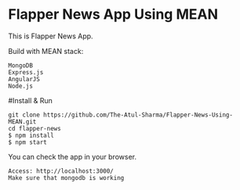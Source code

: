 # Flapper News App Using MEAN

This is Flapper News App.

Build with MEAN stack:

    MongoDB
    Express.js
    AngularJS
    Node.js

#Install & Run

    git clone https://github.com/The-Atul-Sharma/Flapper-News-Using-MEAN.git
    cd flapper-news
    $ npm install
    $ npm start

  You can check the app in your browser.
  
    Access: http://localhost:3000/ 
    Make sure that mongodb is working
